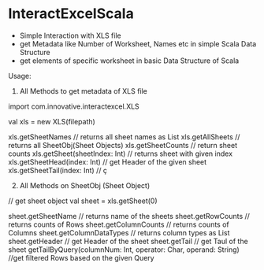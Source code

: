 # InteractExcelScala

- Simple Interaction with XLS file
- get Metadata like Number of Worksheet, Names etc in simple Scala Data Structure
- get elements of specific worksheet in basic Data Structure of Scala

Usage:

1. All Methods to get metadata of XLS file

import com.innovative.interactexcel.XLS

val xls = new XLS(filepath)

xls.getSheetNames  // returns all sheet names as List
xls.getAllSheets   // returns all SheetObj(Sheet Objects) 
xls.getSheetCounts // return sheet counts
xls.getSheet(sheetIndex: Int) // returns sheet with given index
xls.getSheetHead(index: Int) // get Header of the given sheet
xls.getSheetTail(index: Int) // ç


2. All Methods on SheetObj (Sheet Object)

// get sheet object
val sheet = xls.getSheet(0)

sheet.getSheetName // returns name of the sheets
sheet.getRowCounts // returns counts of Rows
sheet.getColumnCounts // returns counts of Columns
sheet.getColumnDataTypes // returns column types as List
sheet.getHeader // get Header of the sheet
sheet.getTail // get Taul of the sheet
getTailByQuery(columnNum: Int, operator: Char, operand: String) //get filtered Rows based on the given Query
